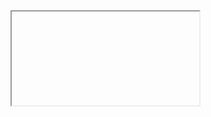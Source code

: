 <iframe>https://github-readme-stats.vercel.app/api?username=Potatochips2001&theme=buefy&show_icons=true</iframe>
